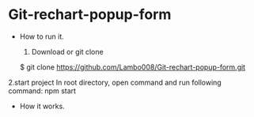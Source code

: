 # Git-rechart-popup-form
 
- How to run it.
  1. Download or git clone

   $ git clone https://github.com/Lambo008/Git-rechart-popup-form.git

 2.start project
 In root directory, open command and run following command:
 npm start

- How it works.
 
